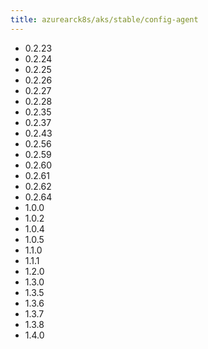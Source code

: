 ```yaml
---
title: azurearck8s/aks/stable/config-agent
---
```

- 0.2.23
- 0.2.24
- 0.2.25
- 0.2.26
- 0.2.27
- 0.2.28
- 0.2.35
- 0.2.37
- 0.2.43
- 0.2.56
- 0.2.59
- 0.2.60
- 0.2.61
- 0.2.62
- 0.2.64
- 1.0.0
- 1.0.2
- 1.0.4
- 1.0.5
- 1.1.0
- 1.1.1
- 1.2.0
- 1.3.0
- 1.3.5
- 1.3.6
- 1.3.7
- 1.3.8
- 1.4.0
